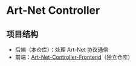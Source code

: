 # Art-Net Controller

## 项目结构
- 后端（本仓库）：处理 Art-Net 协议通信
- 前端：[Art-Net-Controller-Frontend](https://github.com/W1EMPTY/Art-Net-Controller-Frontend)（独立仓库）
